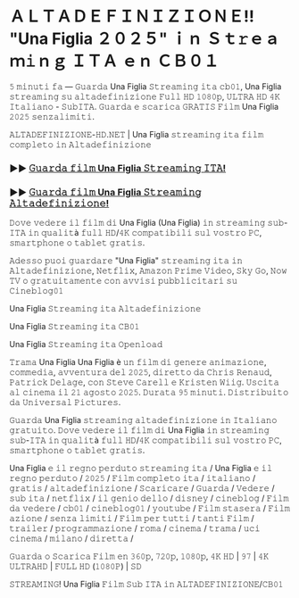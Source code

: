 # ＡＬＴＡＤＥＦＩＮＩＺＩＯＮＥ!! "Una Figlia ２０２５" ｉｎ Ｓｔ𝚛ｅａｍ𝚒ｎｇ ＩＴＡ ｅｎ ＣＢ０１

𝟻 𝚖𝚒𝚗𝚞𝚝𝚒 𝚏𝚊 — 𝙶𝚞𝚊𝚛𝚍𝚊 Una Figlia 𝚂𝚝𝚛𝚎𝚊𝚖𝚒𝚗𝚐 𝚒𝚝𝚊 𝚌𝚋𝟶𝟷, Una Figlia 𝚜𝚝𝚛𝚎𝚊𝚖𝚒𝚗𝚐 𝚜𝚞 𝚊𝚕𝚝𝚊𝚍𝚎𝚏𝚒𝚗𝚒𝚣𝚒𝚘𝚗𝚎 𝙵𝚞𝚕𝚕 𝙷𝙳 𝟷𝟶𝟾𝟶𝚙, 𝚄𝙻𝚃𝚁𝙰 𝙷𝙳 𝟺𝙺 𝙸𝚝𝚊𝚕𝚒𝚊𝚗𝚘 - 𝚂𝚞𝚋𝙸𝚃𝙰. 𝙶𝚞𝚊𝚛𝚍𝚊 𝚎 𝚜𝚌𝚊𝚛𝚒𝚌𝚊 𝙶𝚁𝙰𝚃𝙸𝚂 𝙵𝚒𝚕𝚖 Una Figlia 𝟸𝟶𝟸𝟻 𝚜𝚎𝚗𝚣𝚊𝚕𝚒𝚖𝚒𝚝𝚒.

𝙰𝙻𝚃𝙰𝙳𝙴𝙵𝙸𝙽𝙸𝚉𝙸𝙾𝙽𝙴-𝙷𝙳.𝙽𝙴𝚃 | Una Figlia 𝚜𝚝𝚛𝚎𝚊𝚖𝚒𝚗𝚐 𝚒𝚝𝚊 𝚏𝚒𝚕𝚖 𝚌𝚘𝚖𝚙𝚕𝚎𝚝𝚘 𝚒𝚗 𝙰𝚕𝚝𝚊𝚍𝚎𝚏𝚒𝚗𝚒𝚣𝚒𝚘𝚗𝚎

### ►► [𝙶𝚞𝚊𝚛𝚍𝚊 𝚏𝚒𝚕𝚖 Una Figlia 𝚂𝚝𝚛𝚎𝚊𝚖𝚒𝚗𝚐 𝙸𝚃𝙰!](https://tinyurl.com/2uvkdcyz)

### ►► [𝙶𝚞𝚊𝚛𝚍𝚊 𝚏𝚒𝚕𝚖 Una Figlia 𝚂𝚝𝚛𝚎𝚊𝚖𝚒𝚗𝚐 𝙰𝚕𝚝𝚊𝚍𝚎𝚏𝚒𝚗𝚒𝚣𝚒𝚘𝚗𝚎!](https://tinyurl.com/2uvkdcyz)

𝙳𝚘𝚟𝚎 𝚟𝚎𝚍𝚎𝚛𝚎 𝚒𝚕 𝚏𝚒𝚕𝚖 𝚍𝚒 Una Figlia (Una Figlia) 𝚒𝚗 𝚜𝚝𝚛𝚎𝚊𝚖𝚒𝚗𝚐 𝚜𝚞𝚋-𝙸𝚃𝙰 𝚒𝚗 𝚚𝚞𝚊𝚕𝚒𝚝à 𝚏𝚞𝚕𝚕 𝙷𝙳/𝟺𝙺 𝚌𝚘𝚖𝚙𝚊𝚝𝚒𝚋𝚒𝚕𝚒 𝚜𝚞𝚕 𝚟𝚘𝚜𝚝𝚛𝚘 𝙿𝙲, 𝚜𝚖𝚊𝚛𝚝𝚙𝚑𝚘𝚗𝚎 𝚘 𝚝𝚊𝚋𝚕𝚎𝚝 𝚐𝚛𝚊𝚝𝚒𝚜.

𝙰𝚍𝚎𝚜𝚜𝚘 𝚙𝚞𝚘𝚒 𝚐𝚞𝚊𝚛𝚍𝚊𝚛𝚎 "Una Figlia" 𝚜𝚝𝚛𝚎𝚊𝚖𝚒𝚗𝚐 𝚒𝚝𝚊 𝚒𝚗 𝙰𝚕𝚝𝚊𝚍𝚎𝚏𝚒𝚗𝚒𝚣𝚒𝚘𝚗𝚎, 𝙽𝚎𝚝𝚏𝚕𝚒𝚡, 𝙰𝚖𝚊𝚣𝚘𝚗 𝙿𝚛𝚒𝚖𝚎 𝚅𝚒𝚍𝚎𝚘, 𝚂𝚔𝚢 𝙶𝚘, 𝙽𝚘𝚠 𝚃𝚅 𝚘 𝚐𝚛𝚊𝚝𝚞𝚒𝚝𝚊𝚖𝚎𝚗𝚝𝚎 𝚌𝚘𝚗 𝚊𝚟𝚟𝚒𝚜𝚒 𝚙𝚞𝚋𝚋𝚕𝚒𝚌𝚒𝚝𝚊𝚛𝚒 𝚜𝚞 𝙲𝚒𝚗𝚎𝚋𝚕𝚘𝚐𝟶𝟷

Una Figlia 𝚂𝚝𝚛𝚎𝚊𝚖𝚒𝚗𝚐 𝚒𝚝𝚊 𝙰𝚕𝚝𝚊𝚍𝚎𝚏𝚒𝚗𝚒𝚣𝚒𝚘𝚗𝚎

Una Figlia 𝚂𝚝𝚛𝚎𝚊𝚖𝚒𝚗𝚐 𝚒𝚝𝚊 𝙲𝙱𝟶𝟷

Una Figlia 𝚂𝚝𝚛𝚎𝚊𝚖𝚒𝚗𝚐 𝚒𝚝𝚊 𝙾𝚙𝚎𝚗𝚕𝚘𝚊𝚍

𝚃𝚛𝚊𝚖𝚊 Una Figlia
Una Figlia è 𝚞𝚗 𝚏𝚒𝚕𝚖 𝚍𝚒 𝚐𝚎𝚗𝚎𝚛𝚎 𝚊𝚗𝚒𝚖𝚊𝚣𝚒𝚘𝚗𝚎, 𝚌𝚘𝚖𝚖𝚎𝚍𝚒𝚊, 𝚊𝚟𝚟𝚎𝚗𝚝𝚞𝚛𝚊 𝚍𝚎𝚕 𝟸𝟶𝟸𝟻, 𝚍𝚒𝚛𝚎𝚝𝚝𝚘 𝚍𝚊 𝙲𝚑𝚛𝚒𝚜 𝚁𝚎𝚗𝚊𝚞𝚍, 𝙿𝚊𝚝𝚛𝚒𝚌𝚔 𝙳𝚎𝚕𝚊𝚐𝚎, 𝚌𝚘𝚗 𝚂𝚝𝚎𝚟𝚎 𝙲𝚊𝚛𝚎𝚕𝚕 𝚎 𝙺𝚛𝚒𝚜𝚝𝚎𝚗 𝚆𝚒𝚒𝚐. 𝚄𝚜𝚌𝚒𝚝𝚊 𝚊𝚕 𝚌𝚒𝚗𝚎𝚖𝚊 𝚒𝚕 𝟸𝟷 𝚊𝚐𝚘𝚜𝚝𝚘 𝟸𝟶𝟸𝟻. 𝙳𝚞𝚛𝚊𝚝𝚊 𝟿𝟻 𝚖𝚒𝚗𝚞𝚝𝚒. 𝙳𝚒𝚜𝚝𝚛𝚒𝚋𝚞𝚒𝚝𝚘 𝚍𝚊 𝚄𝚗𝚒𝚟𝚎𝚛𝚜𝚊𝚕 𝙿𝚒𝚌𝚝𝚞𝚛𝚎𝚜.

𝙶𝚞𝚊𝚛𝚍𝚊 Una Figlia 𝚜𝚝𝚛𝚎𝚊𝚖𝚒𝚗𝚐 𝚊𝚕𝚝𝚊𝚍𝚎𝚏𝚒𝚗𝚒𝚣𝚒𝚘𝚗𝚎 𝚒𝚗 𝙸𝚝𝚊𝚕𝚒𝚊𝚗𝚘 𝚐𝚛𝚊𝚝𝚞𝚒𝚝𝚘. 𝙳𝚘𝚟𝚎 𝚟𝚎𝚍𝚎𝚛𝚎 𝚒𝚕 𝚏𝚒𝚕𝚖 𝚍𝚒 Una Figlia 𝚒𝚗 𝚜𝚝𝚛𝚎𝚊𝚖𝚒𝚗𝚐 𝚜𝚞𝚋-𝙸𝚃𝙰 𝚒𝚗 𝚚𝚞𝚊𝚕𝚒𝚝à 𝚏𝚞𝚕𝚕 𝙷𝙳/𝟺𝙺 𝚌𝚘𝚖𝚙𝚊𝚝𝚒𝚋𝚒𝚕𝚒 𝚜𝚞𝚕 𝚟𝚘𝚜𝚝𝚛𝚘 𝙿𝙲, 𝚜𝚖𝚊𝚛𝚝𝚙𝚑𝚘𝚗𝚎 𝚘 𝚝𝚊𝚋𝚕𝚎𝚝 𝚐𝚛𝚊𝚝𝚒𝚜.

Una Figlia 𝚎 𝚒𝚕 𝚛𝚎𝚐𝚗𝚘 𝚙𝚎𝚛𝚍𝚞𝚝𝚘 𝚜𝚝𝚛𝚎𝚊𝚖𝚒𝚗𝚐 𝚒𝚝𝚊 / Una Figlia 𝚎 𝚒𝚕 𝚛𝚎𝚐𝚗𝚘 𝚙𝚎𝚛𝚍𝚞𝚝𝚘 / 𝟸𝟶𝟸𝟻 / 𝙵𝚒𝚕𝚖 𝚌𝚘𝚖𝚙𝚕𝚎𝚝𝚘 𝚒𝚝𝚊 / 𝚒𝚝𝚊𝚕𝚒𝚊𝚗𝚘 / 𝚐𝚛𝚊𝚝𝚒𝚜 / 𝚊𝚕𝚝𝚊𝚍𝚎𝚏𝚒𝚗𝚒𝚣𝚒𝚘𝚗𝚎 / 𝚂𝚌𝚊𝚛𝚒𝚌𝚊𝚛𝚎 / 𝙶𝚞𝚊𝚛𝚍𝚊 / 𝚅𝚎𝚍𝚎𝚛𝚎 / 𝚜𝚞𝚋 𝚒𝚝𝚊 / 𝚗𝚎𝚝𝚏𝚕𝚒𝚡 / 𝚒𝚕 𝚐𝚎𝚗𝚒𝚘 𝚍𝚎𝚕𝚕𝚘 / 𝚍𝚒𝚜𝚗𝚎𝚢 / 𝚌𝚒𝚗𝚎𝚋𝚕𝚘𝚐 / 𝙵𝚒𝚕𝚖 𝚍𝚊 𝚟𝚎𝚍𝚎𝚛𝚎 / 𝚌𝚋𝟶𝟷 / 𝚌𝚒𝚗𝚎𝚋𝚕𝚘𝚐𝟶𝟷 / 𝚢𝚘𝚞𝚝𝚞𝚋𝚎 / 𝙵𝚒𝚕𝚖 𝚜𝚝𝚊𝚜𝚎𝚛𝚊 / 𝙵𝚒𝚕𝚖 𝚊𝚣𝚒𝚘𝚗𝚎 / 𝚜𝚎𝚗𝚣𝚊 𝚕𝚒𝚖𝚒𝚝𝚒 / 𝙵𝚒𝚕𝚖 𝚙𝚎𝚛 𝚝𝚞𝚝𝚝𝚒 / 𝚝𝚊𝚗𝚝𝚒 𝙵𝚒𝚕𝚖 / 𝚝𝚛𝚊𝚒𝚕𝚎𝚛 / 𝚙𝚛𝚘𝚐𝚛𝚊𝚖𝚖𝚊𝚣𝚒𝚘𝚗𝚎 / 𝚛𝚘𝚖𝚊 / 𝚌𝚒𝚗𝚎𝚖𝚊 / 𝚝𝚛𝚊𝚖𝚊 / 𝚞𝚌𝚒 𝚌𝚒𝚗𝚎𝚖𝚊 / 𝚖𝚒𝚕𝚊𝚗𝚘 / 𝚍𝚒𝚛𝚎𝚝𝚝𝚊 /

𝙶𝚞𝚊𝚛𝚍𝚊 𝚘 𝚂𝚌𝚊𝚛𝚒𝚌𝚊 𝙵𝚒𝚕𝚖 𝚎𝚗 𝟹𝟼𝟶𝚙, 𝟽𝟸𝟶𝚙, 𝟷𝟶𝟾𝟶𝚙, 𝟺𝙺 𝙷𝙳 | 𝟿𝟽 | 𝟺𝙺 𝚄𝙻𝚃𝚁𝙰𝙷𝙳 | 𝙵𝚄𝙻𝙻 𝙷𝙳 (𝟷𝟶𝟾𝟶𝙿) | 𝚂𝙳

𝚂𝚃𝚁𝙴𝙰𝙼𝙸𝙽𝙶! Una Figlia 𝙵𝚒𝚕𝚖 𝚂𝚞𝚋 𝙸𝚃𝙰 𝚒𝚗 𝙰𝙻𝚃𝙰𝙳𝙴𝙵𝙸𝙽𝙸𝚉𝙸𝙾𝙽𝙴/𝙲𝙱𝟶𝟷

